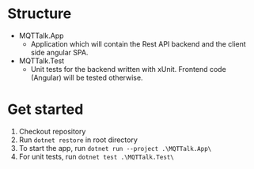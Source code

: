 # Structure
* MQTTalk.App
    * Application which will contain the Rest API backend and the client side angular SPA.
* MQTTalk.Test
    * Unit tests for the backend written with xUnit. Frontend code (Angular) will be tested otherwise.

# Get started
1. Checkout repository
2. Run `dotnet restore` in root directory
3. To start the app, run `dotnet run --project .\MQTTalk.App\`
4. For unit tests, run `dotnet test .\MQTTalk.Test\`
